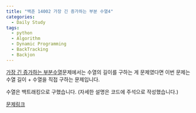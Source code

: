 ```yaml
---
title: "백준 14002 가장 긴 증가하는 부분 수열4"
categories:
  - Daily Study
tags:
  - python
  - Algorithm
  - Dynamic Programming
  - BackTracking
  - Backjon
---
```


[가장 긴 증가하는 부분수열](https://voka.github.io/daily%20study/%EB%B0%B1%EC%A4%80-11053-%EA%B0%80%EC%9E%A5-%EA%B8%B4-%EC%A6%9D%EA%B0%80%ED%95%98%EB%8A%94-%EB%B6%80%EB%B6%84-%EC%88%98%EC%97%B4/)문제에서는 수열의 길이를 구하는 게 문제였다면 이번 문제는 수열 길이 + 수열을 직접 구하는 문제입니다.

수열은 백트래킹으로 구했습니다. 
(자세한 설명은 코드에 주석으로 작성했습니다.)


[문제링크](https://www.acmicpc.net/problem/14002)



<script src="https://gist.github.com/voka/77951def35de63b887eb5f4cd43c9602.js"></script>